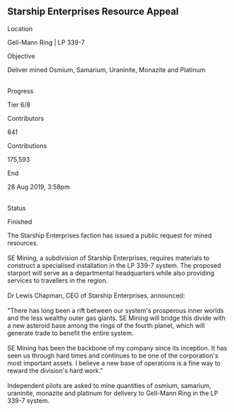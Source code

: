 ## Starship Enterprises Resource Appeal

Location

Gell-Mann Ring \| LP 339-7

Objective

Deliver mined Osmium, Samarium, Uraninite, Monazite and Platinum

\
Progress

Tier 6/8

Contributors

841

Contributions

175,593

End

28 Aug 2019, 3:58pm

\
Status

Finished

The Starship Enterprises faction has issued a public request for mined
resources.​\
​\
SE Mining, a subdivision of Starship Enterprises, requires materials to
construct a specialised installation in the LP 339-7 system. The
proposed starport will serve as a departmental headquarters while also
providing services to travellers in the region.​\
​\
Dr Lewis Chapman, CEO of Starship Enterprises, announced:​\
\
\"There has long been a rift between our system\'s prosperous inner
worlds and the less wealthy outer gas giants. SE Mining will bridge this
divide with a new asteroid base among the rings of the fourth planet,
which will generate trade to benefit the entire system.\
\
SE Mining has been the backbone of my company since its inception. It
has seen us through hard times and continues to be one of the
corporation\'s most important assets. I believe a new base of operations
is a fine way to reward the division\'s hard work.\"\
\
Independent pilots are asked to mine quantities of osmium, samarium,
uraninite, monazite and platinum for delivery to Gell-Mann Ring in the
LP 339-7 system. ​\
​
